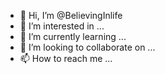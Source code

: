 - 👋 Hi, I’m @BelievingInlife
- 👀 I’m interested in ...
- 🌱 I’m currently learning ...
- 💞️ I’m looking to collaborate on ...
- 📫 How to reach me ...

<!---
BelievingInlife/BelievingInlife is a ✨ special ✨ repository because its `README.md` (this file) appears on your GitHub profile.
You can click the Preview link to take a look at your changes.
--->
